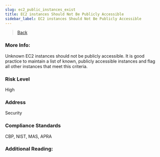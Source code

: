 ```yaml
---
slug: ec2_public_instances_exist
title: EC2 instances Should Not Be Publicly Accessible
sidebar_label: EC2 instances Should Not Be Publicly Accessible
---
```

> [Back](../../sgaudit)

### More Info:
Unknown EC2 instances should not be publicly accessible. It is good practice to maintain a list of known, publicly accessible instances and flag all other instances that meet this criteria.

### Risk Level
High

### Address
Security

### Compliance Standards
CBP, NIST, MAS, APRA

### Additional Reading:
